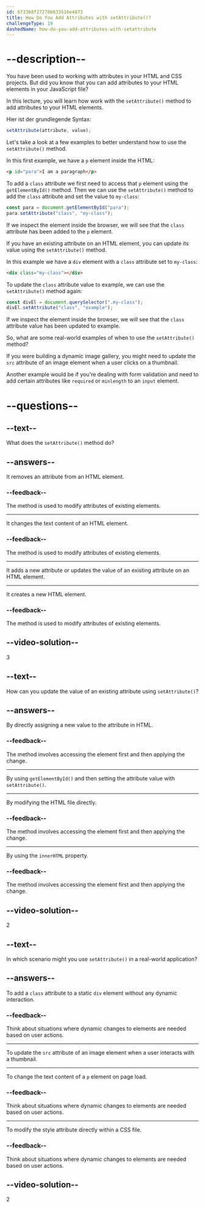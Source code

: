 ```yaml
---
id: 673368f272706633516e4873
title: How Do You Add Attributes with setAttribute()?
challengeType: 19
dashedName: how-do-you-add-attributes-with-setattribute
---
```


# --description--

You have been used to working with attributes in your HTML and CSS projects. But did you know that you can add attributes to your HTML elements in your JavaScript file?

In this lecture, you will learn how work with the `setAttribute()` method to add attributes to your HTML elements.

Hier ist der grundlegende Syntax:

```js
setAttribute(attribute, value);
```

Let's take a look at a few examples to better understand how to use the `setAttribute()` method.

In this first example, we have a `p` element inside the HTML:

```html
<p id="para">I am a paragraph</p>
```

To add a `class` attribute we first need to access that `p` element using the `getElementById()` method. Then we can use the `setAttribute()` method to add the `class` attribute and set the value to `my-class`:

```js
const para = document.getElementById("para");
para.setAttribute("class", "my-class");
```

If we inspect the element inside the browser, we will see that the `class` attribute has been added to the `p` element.

If you have an existing attribute on an HTML element, you can update its value using the `setAttribute()` method.

In this example we have a `div` element with a `class` attribute set to `my-class`:

```html
<div class="my-class"></div>
```

To update the `class` attribute value to example, we can use the `setAttribute()` method again:

```js
const divEl = document.querySelector(".my-class");
divEl.setAttribute("class", "example");
```

If we inspect the element inside the browser, we will see that the `class` attribute value has been updated to example.

So, what are some real-world examples of when to use the `setAttribute()` method?

If you were building a dynamic image gallery, you might need to update the `src` attribute of an image element when a user clicks on a thumbnail.

Another example would be if you're dealing with form validation and need to add certain attributes like `required` or `minlength` to an `input` element.

# --questions--

## --text--

What does the `setAttribute()` method do?

## --answers--

It removes an attribute from an HTML element.

### --feedback--

The method is used to modify attributes of existing elements.

---

It changes the text content of an HTML element.

### --feedback--

The method is used to modify attributes of existing elements.

---

It adds a new attribute or updates the value of an existing attribute on an HTML element.

---

It creates a new HTML element.

### --feedback--

The method is used to modify attributes of existing elements.

## --video-solution--

3

## --text--

How can you update the value of an existing attribute using `setAttribute()`?

## --answers--

By directly assigning a new value to the attribute in HTML.

### --feedback--

The method involves accessing the element first and then applying the change.

---

By using `getElementById()` and then setting the attribute value with `setAttribute()`.

---

By modifying the HTML file directly.

### --feedback--

The method involves accessing the element first and then applying the change.

---

By using the `innerHTML` property.

### --feedback--

The method involves accessing the element first and then applying the change.

## --video-solution--

2

## --text--

In which scenario might you use `setAttribute()` in a real-world application?

## --answers--

To add a `class` attribute to a static `div` element without any dynamic interaction.

### --feedback--

Think about situations where dynamic changes to elements are needed based on user actions.

---

To update the `src` attribute of an image element when a user interacts with a thumbnail.

---

To change the text content of a `p` element on page load.

### --feedback--

Think about situations where dynamic changes to elements are needed based on user actions.

---

To modify the style attribute directly within a CSS file.

### --feedback--

Think about situations where dynamic changes to elements are needed based on user actions.

## --video-solution--

2
